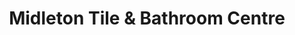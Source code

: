 ---
title: "Midleton Tile & Bathroom Centre"
url: /midleton/midleton-tile-und-bathroom-centre/
shop: Fliesen
---